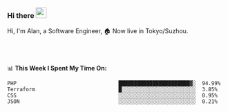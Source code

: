 ### Hi there <img src="https://media.giphy.com/media/hvRJCLFzcasrR4ia7z/giphy.gif" width="25px">

<!-- ![visitors](https://visitor-badge.glitch.me/badge?page_id=dislfyer.dislfyer) -->

Hi, I'm Alan, a Software Engineer, 🏠 Now live in Tokyo/Suzhou.

<br/>
<br/>

📊 **This Week I Spent My Time On:**


<!--START_SECTION:waka-->

```text
PHP                                 ███████████████████████▓░  94.99%
Terraform                           █░░░░░░░░░░░░░░░░░░░░░░░░  3.85%
CSS                                 ░░░░░░░░░░░░░░░░░░░░░░░░░  0.95%
JSON                                ░░░░░░░░░░░░░░░░░░░░░░░░░  0.21%
```

<!--END_SECTION:waka-->

<!--
**About Me:**
 -->
